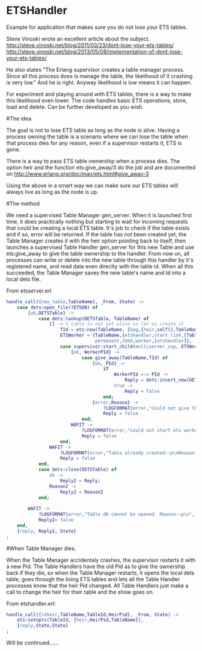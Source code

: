 ETSHandler
===========
Example for application that makes sure you do not lose your ETS tables.

Steve Vinoski wrote an excellent article about the subject.
http://steve.vinoski.net/blog/2011/03/23/dont-lose-your-ets-tables/
http://steve.vinoski.net/blog/2013/05/08/implementation-of-dont-lose-your-ets-tables/

He also states "The Erlang supervisor creates a table manager process. Since all this process does is manage the table, the likelihood of it crashing is very low."
And he is right. Anyway likelihood is low means it can happen.

For experiment and playing around with ETS tables, there is a way to make this likelihood even lower. The code handles basic ETS operations, store, load and delete. Can be further developed as you wish.

#The idea

The goal is not to lose ETS table as long as the node is alive. Having a process owning the table is a scenario where we can lose the table when that process dies for any reason, even if a supervisor restarts it, ETS is gone.

There is a way to pass ETS table ownership when a process dies. The option heir and the function ets:give_away/3 do the job and are documented on http://www.erlang.org/doc/man/ets.html#give_away-3

Using the above in a smart way we can make sure our ETS tables will always live as long as the node is up.

#The method

We need a supervised Table Manager gen_server. When it is launched first time, it does practically nothing but starting to wait for incoming requests that could be creating a local ETS table. It's job to check if the table exists and if so, error will be returned. If the table has not been created yet, the Table Manager creates it with the heir option pointing back to itself, then launches a supervised Table Handler gen_server for this new Table and use ets:give_away to give the table ownership to the handler. From now on, all processes can write or delete into the new table through this handler by it's registered name, and read data even direclty with the table id. When all this succeeded, the Table Manager saves the new table's name and Id into a local dets file.

From etsserver.erl
```Erlang
handle_call({new_table,TableName}, _From, State) ->
	case dets:open_file(?ETSDB) of
		{ok,DETSTable} ->
			case dets:lookup(DETSTable, TableName) of
				[] -> % table is not yet alive so let us create it
					TId = ets:new(TableName, [bag,{heir,self(),TableName}]),
					ETSWorker = {TableName,{etshandler,start_link,[TableName]},
					  			 permanent,2000,worker,[etshandler]},
					case supervisor:start_child(multiserver_sup, ETSWorker) of
						{ok, WorkerPId} ->
							case give_away(TableName,TId) of
								{ok, PId} ->
									if
										WorkerPId =:= PId ->
											Reply = dets:insert_new(DETSTable, {TableName,TId});
										true ->
											Reply = false
									end;
								{error,Reason} ->
									?LOGFORMAT(error,"Could not give the table ~p to worker ~p\nReason:~p\n",[TableName,WorkerPId,Reason]),
									Reply = false
							end;
						WAFIT ->
							?LOGFORMAT(error,"Could not start ets worker for table:~p\nReason:~p\n",[TableName,WAFIT]),
							Reply = false
					end;
				WAFIT ->
					?LOGFORMAT(error,"Table already created:~p\nReason:~p\n",[TableName,WAFIT]),
					Reply = false
			end,
			case dets:close(DETSTable) of
				ok ->
					Reply2 = Reply;
				Reason2 ->
					Reply2 = Reason2
			end;
				  
		WAFIT ->
			?LOGFORMAT(error,"Table db cannot be opened. Reason:~p\n",[WAFIT]),
			Reply2= false
	end,
	{reply, Reply2, State}
;

```
#When Table Manager dies.

When the Table Manager accidentaly crashes, the supervisor restarts it with a new Pid. The Table Handlers have the old Pid as to give the ownership back if they die, so when the Table Manager restarts, it opens the local dets table, goes through the living ETS tables and lets all the Table Handler processes know that the heir Pid changed. All Table Handlers just make a call to change the heir for their table and the show goes on.

From etshandler.erl:
```Erlang
handle_call({reheir,TableName,TableId,HeirPid}, _From, State) ->
	ets:setopts(TableId, {heir,HeirPid,TableName}),
	{reply,State,State}
;
```

Will be continued......
